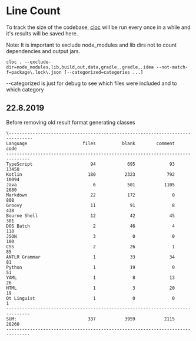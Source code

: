 # Line Count
To track the size of the codebase, [cloc](https://github.com/AlDanial/cloc) will be run every once in a while and it's results will be saved here.

Note: It is important to exclude node_modules and lib dirs not to count dependencies and output jars.
```
cloc . --exclude-dir=node_modules,lib,build,out,data,gradle,.gradle,.idea --not-match-f=package\.lock\.json [--categorized=categories ...]
```
--categorized is just for debug to see which files were included and to which category

## 22.8.2019 
Before removing old result format generating classes
```
\-------------------------------------------------------------------------------
Language                     files          blank        comment           code
-------------------------------------------------------------------------------
TypeScript                      94            695             93          13458
Kotlin                         180           2323            792          10094
Java                             6            501           1105           2680
Markdown                        22            172              0            808
Groovy                          11             91              8            438
Bourne Shell                    12             42             45            301
DOS Batch                        2             46              4            118
JSON                             3              0              0            100
CSS                              2             26              1             85
ANTLR Grammar                    1             33             34             81
Python                           1             19              0             51
YAML                             1              8             13             26
HTML                             1              3             20             19
Qt Linguist                      1              0              0              1
-------------------------------------------------------------------------------
SUM:                           337           3959           2115          28260
-------------------------------------------------------------------------------
```
